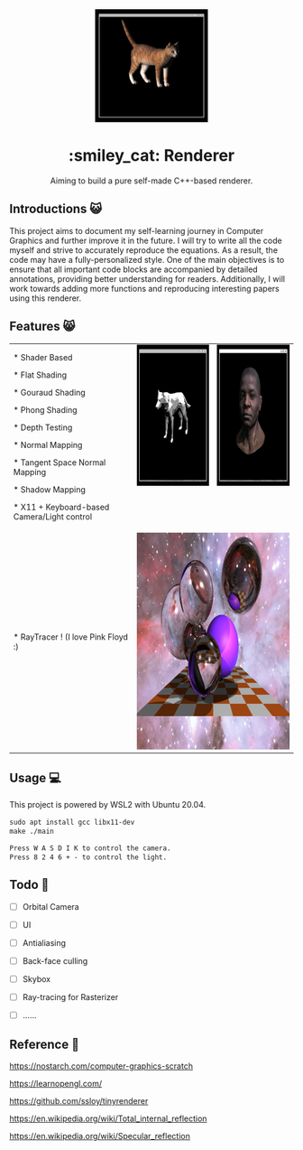 <div align="center">
  <a href="https://github.com/H-Wenfeng/MyRenderer">
    <img src="./cat.gif" width="200" height="200" />
  </a>

  <h1> :smiley_cat: Renderer</h1>

  <p>
 Aiming to build a pure self-made C++-based renderer.
  </p>
<div align="left">

<!-- ![img](https://github.com/H-Wenfeng/MyRenderer/blob/main/2023-06-19%2012-21-39%5B00_00_00--00_00_20%5D.gif) -->

## Introductions :smiley_cat:

This project aims to document my self-learning journey in Computer Graphics and further improve it in the future. I will try to write all the code myself and strive to accurately reproduce the equations. As a result, the code may have a fully-personalized style. One of the main objectives is to ensure that all important code blocks are accompanied by detailed annotations, providing better understanding for readers. Additionally, I will work towards adding more functions and reproducing interesting papers using this renderer.
## Features :smile_cat:
<div align="left">
  <table rules="none">
    <tr>
      <td>
        <p>* Shader Based</p>
        <p>* Flat Shading</p>
        <p>* Gouraud Shading</p>
        <p>* Phong Shading</p>
        <p>* Depth Testing</p>
        <p>* Normal Mapping</p>
        <p>* Tangent Space Normal Mapping</p>
        <p>* Shadow Mapping</p>
        <p>* X11 + Keyboard-based Camera/Light control</p>
      </td>
      <td style="vertical-align: top;"><center><img src="./wolf.gif" width="250" height="250" /></center></td>
      <td style="vertical-align: top;"><center><img src="./head.gif" width="250" height="250" /></center></td>
    </tr>
    <tr>
      <td>
        <p>* RayTracer ! (I love Pink Floyd :)</p>
      </td>
      <td colspan="2"><center><img src="./galaxy.png" width="512" height="384" /></center></td>
    </tr>
  </table>
</div>







## Usage :computer:
This project is powered by WSL2 with Ubuntu 20.04.

```
sudo apt install gcc libx11-dev
make ./main
```

```
Press W A S D I K to control the camera.
Press 8 2 4 6 + - to control the light.
```

## Todo :muscle:

- [ ] Orbital Camera
- [ ] UI
- [ ] Antialiasing
- [ ] Back-face culling
- [ ] Skybox
- [ ] Ray-tracing for Rasterizer
- [ ] ……





## Reference :notebook_with_decorative_cover:
https://nostarch.com/computer-graphics-scratch

https://learnopengl.com/

https://github.com/ssloy/tinyrenderer

https://en.wikipedia.org/wiki/Total_internal_reflection

https://en.wikipedia.org/wiki/Specular_reflection
